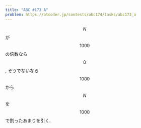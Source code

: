 ```yaml
---
title: "ABC #173 A"
problem: https://atcoder.jp/contests/abc174/tasks/abc173_a
---
```

$$ N $$ が $$ 1000 $$ の倍数なら $$ 0 $$, そうでないなら $$ 1000 $$ から $$ N $$ を $$ 1000 $$ で割ったあまりを引く.
